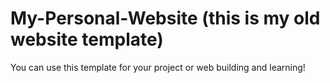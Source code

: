 # My-Personal-Website (this is my old website template)

You can use this template for your project or web building and learning! 
